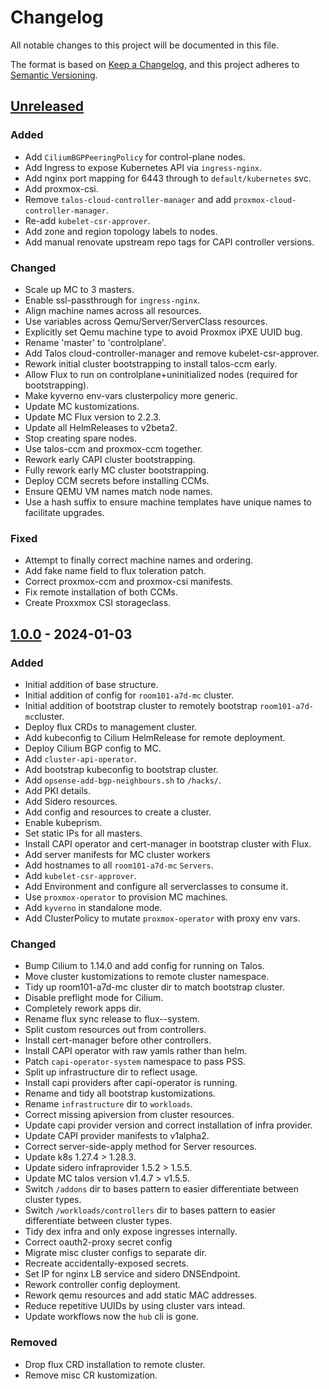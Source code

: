 # Changelog

All notable changes to this project will be documented in this file.

The format is based on [Keep a Changelog](https://keepachangelog.com/en/1.0.0/),
and this project adheres to [Semantic Versioning](https://semver.org/spec/v2.0.0.html).

## [Unreleased]

### Added

- Add `CiliumBGPPeeringPolicy` for control-plane nodes.
- Add Ingress to expose Kubernetes API via `ingress-nginx`.
- Add nginx port mapping for 6443 through to `default/kubernetes` svc.
- Add proxmox-csi.
- Remove `talos-cloud-controller-manager` and add `proxmox-cloud-controller-manager`.
- Re-add `kubelet-csr-approver`.
- Add zone and region topology labels to nodes.
- Add manual renovate upstream repo tags for CAPI controller versions.

### Changed

- Scale up MC to 3 masters.
- Enable ssl-passthrough for `ingress-nginx`.
- Align machine names across all resources.
- Use variables across Qemu/Server/ServerClass resources.
- Explicitly set Qemu machine type to avoid Proxmox iPXE UUID bug.
- Rename 'master' to 'controlplane'.
- Add Talos cloud-controller-manager and remove kubelet-csr-approver.
- Rework initial cluster bootstrapping to install talos-ccm early.
- Allow Flux to run on controlplane+uninitialized nodes (required for bootstrapping).
- Make kyverno env-vars clusterpolicy more generic.
- Update MC kustomizations.
- Update MC Flux version to 2.2.3.
- Update all HelmReleases to v2beta2.
- Stop creating spare nodes.
- Use talos-ccm and proxmox-ccm together.
- Rework early CAPI cluster bootstrapping.
- Fully rework early MC cluster bootstrapping.
- Deploy CCM secrets before installing CCMs.
- Ensure QEMU VM names match node names.
- Use a hash suffix to ensure machine templates have unique names to facilitate upgrades.

### Fixed

- Attempt to finally correct machine names and ordering.
- Add fake name field to flux toleration patch.
- Correct proxmox-ccm and proxmox-csi manifests.
- Fix remote installation of both CCMs.
- Create Proxxmox CSI storageclass.

## [1.0.0] - 2024-01-03

### Added

- Initial addition of base structure.
- Initial addition of config for `room101-a7d-mc` cluster.
- Initial addition of bootstrap cluster to remotely bootstrap `room101-a7d-mc`cluster.
- Deploy flux CRDs to management cluster.
- Add kubeconfig to Cilium HelmRelease for remote deployment.
- Deploy Cilium BGP config to MC.
- Add `cluster-api-operator`.
- Add bootstrap kubeconfig to bootstrap cluster.
- Add `opsense-add-bgp-neighbours.sh` to `/hacks/`.
- Add PKI details.
- Add Sidero resources.
- Add config and resources to create a cluster.
- Enable kubeprism.
- Set static IPs for all masters.
- Install CAPI operator and cert-manager in bootstrap cluster with Flux.
- Add server manifests for MC cluster workers
- Add hostnames to all `room101-a7d-mc` `Servers`.
- Add `kubelet-csr-approver`.
- Add Environment and configure all serverclasses to consume it.
- Use `proxmox-operator` to provision MC machines.
- Add `kyverno` in standalone mode.
- Add ClusterPolicy to mutate `proxmox-operator` with proxy env vars.

### Changed

- Bump Cilium to 1.14.0 and add config for running on Talos.
- Move cluster kustomizations to remote cluster namespace.
- Tidy up room101-a7d-mc cluster dir to match bootstrap cluster.
- Disable preflight mode for Cilium.
- Completely rework apps dir.
- Rename flux sync release to flux--system.
- Split custom resources out from controllers.
- Install cert-manager before other controllers.
- Install CAPI operator with raw yamls rather than helm.
- Patch `capi-operator-system` namespace to pass PSS.
- Split up infrastructure dir to reflect usage.
- Install capi providers after capi-operator is running.
- Rename and tidy all bootstrap kustomizations.
- Rename `infrastructure` dir to `workloads`.
- Correct missing apiversion from cluster resources.
- Update capi provider version and correct installation of infra provider.
- Update CAPI provider manifests to v1alpha2.
- Correct server-side-apply method for Server resources.
- Update k8s 1.27.4 > 1.28.3.
- Update sidero infraprovider 1.5.2 > 1.5.5.
- Update MC talos version v1.4.7 > v1.5.5.
- Switch `/addons` dir to bases pattern to easier differentiate between cluster types.
- Switch `/workloads/controllers` dir to bases pattern to easier differentiate between cluster types.
- Tidy dex infra and only expose ingresses internally.
- Correct oauth2-proxy secret config
- Migrate misc cluster configs to separate dir.
- Recreate accidentally-exposed secrets.
- Set IP for nginx LB service and sidero DNSEndpoint.
- Rework controller config deployment.
- Rework qemu resources and add static MAC addresses.
- Reduce repetitive UUIDs by using cluster vars intead.
- Update workflows now the `hub` cli is gone.

### Removed

- Drop flux CRD installation to remote cluster.
- Remove misc CR kustomization.

[Unreleased]: https://github.com/a7d-corp/homelab-clusters-fleet/compare/v1.0.0...HEAD
[1.0.0]: https://github.com/a7d-corp/homelab-clusters-fleet/releases/tag/v1.0.0
